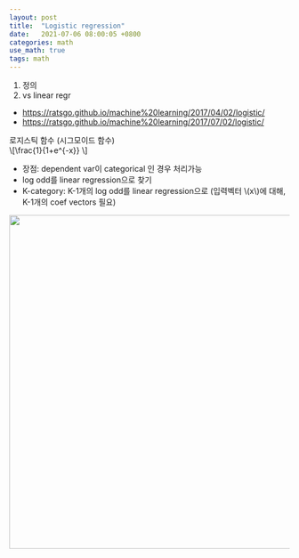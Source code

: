 ```yaml
---
layout: post
title:  "Logistic regression"
date:   2021-07-06 08:00:05 +0800
categories: math
use_math: true
tags: math
---
```



1. 정의
2. vs linear regr


- https://ratsgo.github.io/machine%20learning/2017/04/02/logistic/
- https://ratsgo.github.io/machine%20learning/2017/07/02/logistic/


로지스틱 함수 (시그모이드 함수)  
\\[\frac\{1\}\{1+e^\{-x\}\} \\]
- 장점: dependent var이 categorical 인 경우 처리가능
- log odd를 linear regression으로 찾기
- K-category: K-1개의 log odd를 linear regression으로 (입력벡터 \\(x\\)에 대해, K-1개의 coef vectors 필요)

<img src="{{ site.url }}/images/math/prob/regr.png" width="600" class="center"/>  